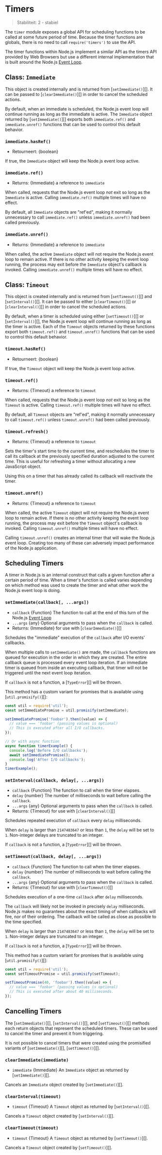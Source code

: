 # Timers

<!--introduced_in=v0.10.0-->

> Stabiliteit: 2 - stabiel

The `timer` module exposes a global API for scheduling functions to be called at some future period of time. Because the timer functions are globals, there is no need to call `require('timers')` to use the API.

The timer functions within Node.js implement a similar API as the timers API provided by Web Browsers but use a different internal implementation that is built around the Node.js [Event Loop](https://nodejs.org/en/docs/guides/event-loop-timers-and-nexttick/#setimmediate-vs-settimeout).

## Class: `Immediate`

This object is created internally and is returned from [`setImmediate()`][]. It can be passed to [`clearImmediate()`][] in order to cancel the scheduled actions.

By default, when an immediate is scheduled, the Node.js event loop will continue running as long as the immediate is active. The `Immediate` object returned by [`setImmediate()`][] exports both `immediate.ref()` and `immediate.unref()` functions that can be used to control this default behavior.

### `immediate.hasRef()`
<!-- YAML
added: v11.0.0
-->

* Retourneert: {boolean}

If true, the `Immediate` object will keep the Node.js event loop active.

### `immediate.ref()`
<!-- YAML
added: v9.7.0
-->

* Returns: {Immediate} a reference to `immediate`

When called, requests that the Node.js event loop *not* exit so long as the `Immediate` is active. Calling `immediate.ref()` multiple times will have no effect.

By default, all `Immediate` objects are "ref'ed", making it normally unnecessary to call `immediate.ref()` unless `immediate.unref()` had been called previously.

### `immediate.unref()`
<!-- YAML
added: v9.7.0
-->

* Returns: {Immediate} a reference to `immediate`

When called, the active `Immediate` object will not require the Node.js event loop to remain active. If there is no other activity keeping the event loop running, the process may exit before the `Immediate` object's callback is invoked. Calling `immediate.unref()` multiple times will have no effect.

## Class: `Timeout`

This object is created internally and is returned from [`setTimeout()`][] and [`setInterval()`][]. It can be passed to either [`clearTimeout()`][] or [`clearInterval()`][] in order to cancel the scheduled actions.

By default, when a timer is scheduled using either [`setTimeout()`][] or [`setInterval()`][], the Node.js event loop will continue running as long as the timer is active. Each of the `Timeout` objects returned by these functions export both `timeout.ref()` and `timeout.unref()` functions that can be used to control this default behavior.

### `timeout.hasRef()`
<!-- YAML
added: v11.0.0
-->

* Retourneert: {boolean}

If true, the `Timeout` object will keep the Node.js event loop active.

### `timeout.ref()`
<!-- YAML
added: v0.9.1
-->

* Returns: {Timeout} a reference to `timeout`

When called, requests that the Node.js event loop *not* exit so long as the `Timeout` is active. Calling `timeout.ref()` multiple times will have no effect.

By default, all `Timeout` objects are "ref'ed", making it normally unnecessary to call `timeout.ref()` unless `timeout.unref()` had been called previously.

### `timeout.refresh()`
<!-- YAML
added: v10.2.0
-->

* Returns: {Timeout} a reference to `timeout`

Sets the timer's start time to the current time, and reschedules the timer to call its callback at the previously specified duration adjusted to the current time. This is useful for refreshing a timer without allocating a new JavaScript object.

Using this on a timer that has already called its callback will reactivate the timer.

### `timeout.unref()`
<!-- YAML
added: v0.9.1
-->

* Returns: {Timeout} a reference to `timeout`

When called, the active `Timeout` object will not require the Node.js event loop to remain active. If there is no other activity keeping the event loop running, the process may exit before the `Timeout` object's callback is invoked. Calling `timeout.unref()` multiple times will have no effect.

Calling `timeout.unref()` creates an internal timer that will wake the Node.js event loop. Creating too many of these can adversely impact performance of the Node.js application.

## Scheduling Timers

A timer in Node.js is an internal construct that calls a given function after a certain period of time. When a timer's function is called varies depending on which method was used to create the timer and what other work the Node.js event loop is doing.

### `setImmediate(callback[, ...args])`
<!-- YAML
added: v0.9.1
-->

* `callback` {Function} The function to call at the end of this turn of the Node.js [Event Loop](https://nodejs.org/en/docs/guides/event-loop-timers-and-nexttick/#setimmediate-vs-settimeout)
* `...args` {any} Optional arguments to pass when the `callback` is called.
* Returns: {Immediate} for use with [`clearImmediate()`][]

Schedules the "immediate" execution of the `callback` after I/O events' callbacks.

When multiple calls to `setImmediate()` are made, the `callback` functions are queued for execution in the order in which they are created. The entire callback queue is processed every event loop iteration. If an immediate timer is queued from inside an executing callback, that timer will not be triggered until the next event loop iteration.

If `callback` is not a function, a [`TypeError`][] will be thrown.

This method has a custom variant for promises that is available using [`util.promisify()`][]:

```js
const util = require('util');
const setImmediatePromise = util.promisify(setImmediate);

setImmediatePromise('foobar').then((value) => {
  // value === 'foobar' (passing values is optional)
  // This is executed after all I/O callbacks.
});

// Or with async function
async function timerExample() {
  console.log('Before I/O callbacks');
  await setImmediatePromise();
  console.log('After I/O callbacks');
}
timerExample();
```

### `setInterval(callback, delay[, ...args])`
<!-- YAML
added: v0.0.1
-->

* `callback` {Function} The function to call when the timer elapses.
* `delay` {number} The number of milliseconds to wait before calling the `callback`.
* `...args` {any} Optional arguments to pass when the `callback` is called.
* Returns: {Timeout} for use with [`clearInterval()`][]

Schedules repeated execution of `callback` every `delay` milliseconds.

When `delay` is larger than `2147483647` or less than `1`, the `delay` will be set to `1`. Non-integer delays are truncated to an integer.

If `callback` is not a function, a [`TypeError`][] will be thrown.

### `setTimeout(callback, delay[, ...args])`
<!-- YAML
added: v0.0.1
-->

* `callback` {Function} The function to call when the timer elapses.
* `delay` {number} The number of milliseconds to wait before calling the `callback`.
* `...args` {any} Optional arguments to pass when the `callback` is called.
* Returns: {Timeout} for use with [`clearTimeout()`][]

Schedules execution of a one-time `callback` after `delay` milliseconds.

The `callback` will likely not be invoked in precisely `delay` milliseconds. Node.js makes no guarantees about the exact timing of when callbacks will fire, nor of their ordering. The callback will be called as close as possible to the time specified.

When `delay` is larger than `2147483647` or less than `1`, the `delay` will be set to `1`. Non-integer delays are truncated to an integer.

If `callback` is not a function, a [`TypeError`][] will be thrown.

This method has a custom variant for promises that is available using [`util.promisify()`][]:

```js
const util = require('util');
const setTimeoutPromise = util.promisify(setTimeout);

setTimeoutPromise(40, 'foobar').then((value) => {
  // value === 'foobar' (passing values is optional)
  // This is executed after about 40 milliseconds.
});
```

## Cancelling Timers

The [`setImmediate()`][], [`setInterval()`][], and [`setTimeout()`][] methods each return objects that represent the scheduled timers. These can be used to cancel the timer and prevent it from triggering.

It is not possible to cancel timers that were created using the promisified variants of [`setImmediate()`][], [`setTimeout()`][].

### `clearImmediate(immediate)`
<!-- YAML
added: v0.9.1
-->

* `immediate` {Immediate} An `Immediate` object as returned by [`setImmediate()`][].

Cancels an `Immediate` object created by [`setImmediate()`][].

### `clearInterval(timeout)`
<!-- YAML
added: v0.0.1
-->

* `timeout` {Timeout} A `Timeout` object as returned by [`setInterval()`][].

Cancels a `Timeout` object created by [`setInterval()`][].

### `clearTimeout(timeout)`
<!-- YAML
added: v0.0.1
-->

* `timeout` {Timeout} A `Timeout` object as returned by [`setTimeout()`][].

Cancels a `Timeout` object created by [`setTimeout()`][].
